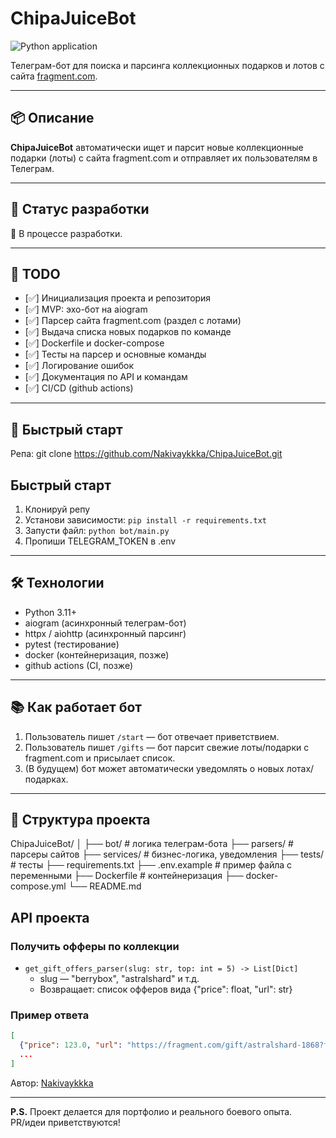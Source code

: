 # ChipaJuiceBot
![Python application](https://github.com/Nakivaykkka/ChipaJuiceBot/actions/workflows/python-app.yml/badge.svg)

Телеграм-бот для поиска и парсинга коллекционных подарков и лотов с сайта [fragment.com](https://fragment.com/).

---

## 📦 Описание

**ChipaJuiceBot** автоматически ищет и парсит новые коллекционные подарки (лоты) с сайта fragment.com и отправляет их пользователям в Телеграм.

---

## 🚦 Статус разработки

🚧 В процессе разработки.

---

## 📝 TODO

- [✅] Инициализация проекта и репозитория
- [✅] MVP: эхо-бот на aiogram
- [✅] Парсер сайта fragment.com (раздел с лотами)
- [✅] Выдача списка новых подарков по команде
- [✅] Dockerfile и docker-compose
- [✅] Тесты на парсер и основные команды
- [✅] Логирование ошибок
- [✅] Документация по API и командам
- [✅] CI/CD (github actions)

---

## 🚀 Быстрый старт
Репа:
git clone https://github.com/Nakivaykkka/ChipaJuiceBot.git

## Быстрый старт
1. Клонируй репу
2. Установи зависимости: `pip install -r requirements.txt`
3. Запусти файл: `python bot/main.py`
4. Пропиши TELEGRAM_TOKEN в .env


---

## 🛠️ Технологии

- Python 3.11+
- aiogram (асинхронный телеграм-бот)
- httpx / aiohttp (асинхронный парсинг)
- pytest (тестирование)
- docker (контейнеризация, позже)
- github actions (CI, позже)

---

## 📚 Как работает бот

1. Пользователь пишет `/start` — бот отвечает приветствием.
2. Пользователь пишет `/gifts` — бот парсит свежие лоты/подарки с fragment.com и присылает список.
3. (В будущем) бот может автоматически уведомлять о новых лотах/подарках.

---

## 🧩 Структура проекта
ChipaJuiceBot/
│
├── bot/ # логика телеграм-бота
├── parsers/ # парсеры сайтов
├── services/ # бизнес-логика, уведомления
├── tests/ # тесты
├── requirements.txt
├── .env.example # пример файла с переменными
├── Dockerfile # контейнеризация
├── docker-compose.yml
└── README.md


## API проекта

### Получить офферы по коллекции
- `get_gift_offers_parser(slug: str, top: int = 5) -> List[Dict]`
    - slug — "berrybox", "astralshard" и т.д.
    - Возвращает: список офферов вида {"price": float, "url": str}

### Пример ответа
```json
[
  {"price": 123.0, "url": "https://fragment.com/gift/astralshard-1868?filter=sale"},
  ...
]
```


Автор: [Nakivaykkka](https://github.com/Nakivaykkka/)

---

**P.S.** Проект делается для портфолио и реального боевого опыта.  
PR/идеи приветствуются!
